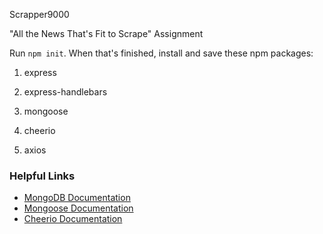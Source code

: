 Scrapper9000

"All the News That's Fit to Scrape" Assignment

Run `npm init`. When that's finished, install and save these npm packages:

   1. express

   2. express-handlebars

   3. mongoose

   4. cheerio

   5. axios


### Helpful Links

* [MongoDB Documentation](https://docs.mongodb.com/manual/)
* [Mongoose Documentation](http://mongoosejs.com/docs/api.html)
* [Cheerio Documentation](https://github.com/cheeriojs/cheerio)
